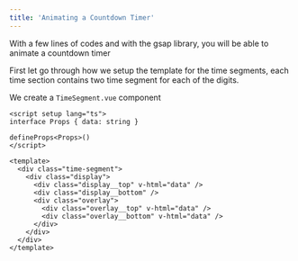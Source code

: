 ```yaml
---
title: 'Animating a Countdown Timer'
---
```


With a few lines of codes and with the gsap library, you will be able to animate a countdown timer

First let go through how we setup the template for the time segments, each time section contains two time segment for each of the digits.

We create a `TimeSegment.vue` component

```vue [TimeSegment.vue]
<script setup lang="ts">
interface Props { data: string }

defineProps<Props>()
</script>

<template>
  <div class="time-segment">
    <div class="display">
      <div class="display__top" v-html="data" />
      <div class="display__bottom" />
      <div class="overlay">
        <div class="overlay__top" v-html="data" />
        <div class="overlay__bottom" v-html="data" />
      </div>
    </div>
  </div>
</template>
```
